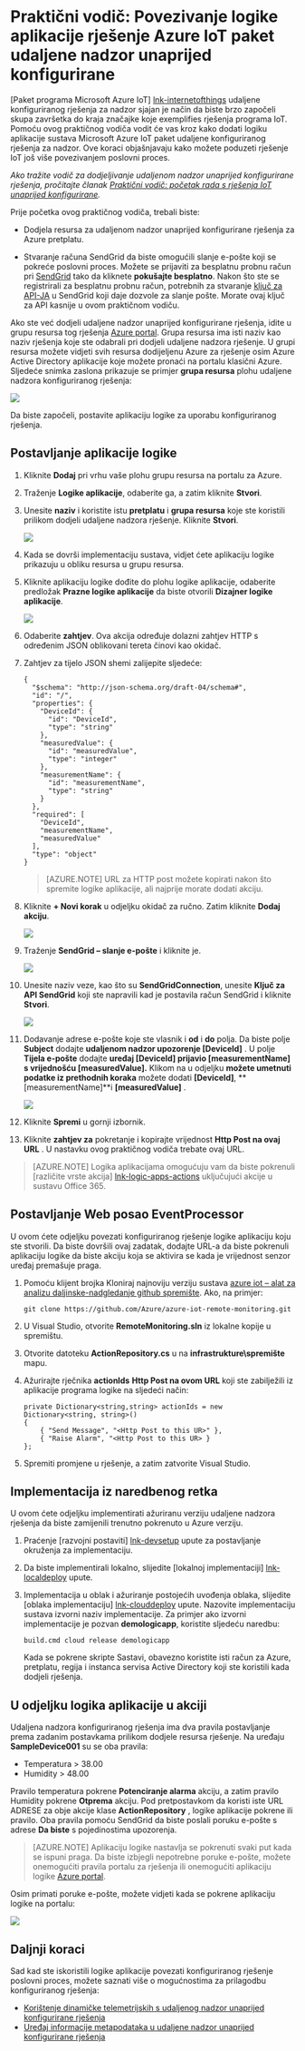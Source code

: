 <properties
  pageTitle="Paket Azure IoT i logike aplikacije | Microsoft Azure"
  description="Praktični vodič za priključiti logike aplikacija u paketu IoT Azure poslovni proces."
  services=""
  suite="iot-suite"
  documentationCenter=""
  authors="aguilaaj"
  manager="timlt"
  editor=""/>

<tags
  ms.service="iot-suite"
  ms.devlang="na"
  ms.topic="article"
  ms.tgt_pltfrm="na"
  ms.workload="na"
  ms.date="08/16/2016"
  ms.author="araguila"/>
  
# <a name="tutorial-connect-logic-app-to-your-azure-iot-suite-remote-monitoring-preconfigured-solution"></a>Praktični vodič: Povezivanje logike aplikacije rješenje Azure IoT paket udaljene nadzor unaprijed konfigurirane

[Paket programa Microsoft Azure IoT] [ lnk-internetofthings] udaljene konfiguriranog rješenja za nadzor sjajan je način da biste brzo započeli skupa završetka do kraja značajke koje exemplifies rješenja programa IoT. Pomoću ovog praktičnog vodiča vodit će vas kroz kako dodati logiku aplikacije sustava Microsoft Azure IoT paket udaljene konfiguriranog rješenja za nadzor. Ove koraci objašnjavaju kako možete poduzeti rješenje IoT još više povezivanjem poslovni proces.

_Ako tražite vodič za dodjeljivanje udaljenom nadzor unaprijed konfigurirane rješenja, pročitajte članak [Praktični vodič: početak rada s rješenja IoT unaprijed konfigurirane][lnk-getstarted]._

Prije početka ovog praktičnog vodiča, trebali biste:

- Dodjela resursa za udaljenom nadzor unaprijed konfigurirane rješenja za Azure pretplatu.

- Stvaranje računa SendGrid da biste omogućili slanje e-pošte koji se pokreće poslovni proces. Možete se prijaviti za besplatnu probnu račun pri [SendGrid](https://sendgrid.com/) tako da kliknete **pokušajte besplatno**. Nakon što ste se registrirali za besplatnu probnu račun, potrebnih za stvaranje [ključ za API-JA](https://sendgrid.com/docs/User_Guide/Settings/api_keys.html) u SendGrid koji daje dozvole za slanje pošte. Morate ovaj ključ za API kasnije u ovom praktičnom vodiču.

Ako ste već dodjeli udaljene nadzor unaprijed konfigurirane rješenja, idite u grupu resursa tog rješenja [Azure portal][lnk-azureportal]. Grupa resursa ima isti naziv kao naziv rješenja koje ste odabrali pri dodjeli udaljene nadzora rješenje. U grupi resursa možete vidjeti svih resursa dodijeljenu Azure za rješenje osim Azure Active Directory aplikacije koje možete pronaći na portalu klasični Azure. Sljedeće snimka zaslona prikazuje se primjer **grupa resursa** plohu udaljene nadzora konfiguriranog rješenja:

![](media/iot-suite-logic-apps-tutorial/resourcegroup.png)

Da biste započeli, postavite aplikaciju logike za uporabu konfiguriranog rješenja.

## <a name="set-up-the-logic-app"></a>Postavljanje aplikacije logike

1. Kliknite __Dodaj__ pri vrhu vaše plohu grupu resursa na portalu za Azure.

2. Traženje __Logike aplikacije__, odaberite ga, a zatim kliknite **Stvori**.

3. Unesite __naziv__ i koristite istu **pretplatu** i **grupa resursa** koje ste koristili prilikom dodjeli udaljene nadzora rješenje. Kliknite __Stvori__.

    ![](media/iot-suite-logic-apps-tutorial/createlogicapp.png)

4. Kada se dovrši implementaciju sustava, vidjet ćete aplikaciju logike prikazuju u obliku resursa u grupu resursa.

5. Kliknite aplikaciju logike dođite do plohu logike aplikacije, odaberite predložak **Prazne logike aplikacije** da biste otvorili **Dizajner logike aplikacije**.

    ![](media/iot-suite-logic-apps-tutorial/logicappsdesigner.png)

6. Odaberite __zahtjev__. Ova akcija određuje dolazni zahtjev HTTP s određenim JSON oblikovani tereta činovi kao okidač.

7. Zahtjev za tijelo JSON shemi zalijepite sljedeće:

    ```
    {
      "$schema": "http://json-schema.org/draft-04/schema#",
      "id": "/",
      "properties": {
        "DeviceId": {
          "id": "DeviceId",
          "type": "string"
        },
        "measuredValue": {
          "id": "measuredValue",
          "type": "integer"
        },
        "measurementName": {
          "id": "measurementName",
          "type": "string"
        }
      },
      "required": [
        "DeviceId",
        "measurementName",
        "measuredValue"
      ],
      "type": "object"
    }
    ```
    
    > [AZURE.NOTE] URL za HTTP post možete kopirati nakon što spremite logike aplikacije, ali najprije morate dodati akciju.

8. Kliknite __+ Novi korak__ u odjeljku okidač za ručno. Zatim kliknite **Dodaj akciju**.

    ![](media/iot-suite-logic-apps-tutorial/logicappcode.png)

9. Traženje **SendGrid – slanje e-pošte** i kliknite je.

    ![](media/iot-suite-logic-apps-tutorial/logicappaction.png)

10. Unesite naziv veze, kao što su **SendGridConnection**, unesite **Ključ za API SendGrid** koji ste napravili kad je postavila račun SendGrid i kliknite **Stvori**.

    ![](media/iot-suite-logic-apps-tutorial/sendgridconnection.png)

11. Dodavanje adrese e-pošte koje ste vlasnik i **od** i **do** polja. Da biste polje **Subject** dodajte **udaljenom nadzor upozorenje [DeviceId]** . U polje **Tijela e-pošte** dodajte **uređaj [DeviceId] prijavio [measurementName] s vrijednošću [measuredValue].** Klikom na u odjeljku **možete umetnuti podatke iz prethodnih koraka** možete dodati **[DeviceId]**, **[measurementName]**i **[measuredValue]** .

    ![](media/iot-suite-logic-apps-tutorial/sendgridaction.png)

12. Kliknite __Spremi__ u gornji izbornik.

13. Kliknite **zahtjev za** pokretanje i kopirajte vrijednost __Http Post na ovaj URL__ . U nastavku ovog praktičnog vodiča trebate ovaj URL.

> [AZURE.NOTE] Logika aplikacijama omogućuju vam da biste pokrenuli [različite vrste akcija] [ lnk-logic-apps-actions] uključujući akcije u sustavu Office 365. 

## <a name="set-up-the-eventprocessor-web-job"></a>Postavljanje Web posao EventProcessor

U ovom ćete odjeljku povezati konfiguriranog rješenje logike aplikaciju koju ste stvorili. Da biste dovršili ovaj zadatak, dodajte URL-a da biste pokrenuli aplikaciju logike da biste akciju koja se aktivira se kada je vrijednost senzor uređaj premašuje praga.

1. Pomoću klijent brojka Kloniraj najnoviju verziju sustava [azure iot – alat za analizu daljinske-nadgledanje github spremište][lnk-rmgithub]. Ako, na primjer:

    ```
    git clone https://github.com/Azure/azure-iot-remote-monitoring.git
    ```

2. U Visual Studio, otvorite __RemoteMonitoring.sln__ iz lokalne kopije u spremištu.

3. Otvorite datoteku __ActionRepository.cs__ u na **infrastrukture\\spremište** mapu.

4. Ažurirajte rječnika **actionIds** __Http Post na ovom URL__ koji ste zabilježili iz aplikacije programa logike na sljedeći način:

    ```
    private Dictionary<string,string> actionIds = new Dictionary<string, string>()
    {
        { "Send Message", "<Http Post to this UR>" },
        { "Raise Alarm", "<Http Post to this UR> }
    };
    ```

5. Spremiti promjene u rješenje, a zatim zatvorite Visual Studio.

## <a name="deploy-from-the-command-line"></a>Implementacija iz naredbenog retka

U ovom ćete odjeljku implementirati ažuriranu verziju udaljene nadzora rješenja da biste zamijenili trenutno pokrenuto u Azure verziju.

1. Praćenje [razvojni postaviti] [ lnk-devsetup] upute za postavljanje okruženja za implementaciju.

2.  Da biste implementirali lokalno, slijedite [lokalnoj implementaciji] [ lnk-localdeploy] upute.

3.  Implementacija u oblak i ažuriranje postojećih uvođenja oblaka, slijedite [oblaka implementaciju] [ lnk-clouddeploy] upute. Nazovite implementaciju sustava izvorni naziv implementacije. Za primjer ako izvorni implementacije je pozvan **demologicapp**, koristite sljedeću naredbu:

    ``
    build.cmd cloud release demologicapp
    ``
    
    Kada se pokrene skripte Sastavi, obavezno koristite isti račun za Azure, pretplatu, regija i instanca servisa Active Directory koji ste koristili kada dodjeli rješenja.

## <a name="see-your-logic-app-in-action"></a>U odjeljku logika aplikacije u akciji

Udaljena nadzora konfiguriranog rješenja ima dva pravila postavljanje prema zadanim postavkama prilikom dodjele resursa rješenje. Na uređaju **SampleDevice001** su se oba pravila:

* Temperatura > 38.00
* Humidity > 48.00

Pravilo temperatura pokrene **Potenciranje alarma** akciju, a zatim pravilo Humidity pokrene **Otprema** akciju. Pod pretpostavkom da koristi iste URL ADRESE za obje akcije klase **ActionRepository** , logike aplikacije pokrene ili pravilo. Oba pravila pomoću SendGrid da biste poslali poruku e-pošte s adrese **Da biste** s pojedinostima upozorenja.

> [AZURE.NOTE] Aplikaciju logike nastavlja se pokrenuti svaki put kada se ispuni praga. Da biste izbjegli nepotrebne poruke e-pošte, možete onemogućiti pravila portalu za rješenja ili onemogućiti aplikaciju logike [Azure portal][lnk-azureportal].

Osim primati poruke e-pošte, možete vidjeti kada se pokrene aplikaciju logike na portalu:

![](media/iot-suite-logic-apps-tutorial/logicapprun.png)

## <a name="next-steps"></a>Daljnji koraci

Sad kad ste iskoristili logike aplikacije povezati konfiguriranog rješenje poslovni proces, možete saznati više o mogućnostima za prilagodbu konfiguriranog rješenja:

- [Korištenje dinamičke telemetrijskih s udaljenog nadzor unaprijed konfigurirane rješenja][lnk-dynamic]
- [Uređaj informacije metapodataka u udaljene nadzor unaprijed konfigurirane rješenja][lnk-devinfo]

[lnk-dynamic]: iot-suite-dynamic-telemetry.md
[lnk-devinfo]: iot-suite-remote-monitoring-device-info.md

[lnk-internetofthings]: https://azure.microsoft.com/documentation/suites/iot-suite/
[lnk-getstarted]: iot-suite-getstarted-preconfigured-solutions.md
[lnk-azureportal]: https://portal.azure.com
[lnk-logic-apps-actions]: ../connectors/apis-list.md
[lnk-rmgithub]: https://github.com/Azure/azure-iot-remote-monitoring
[lnk-devsetup]: https://github.com/Azure/azure-iot-remote-monitoring/blob/master/Docs/dev-setup.md
[lnk-localdeploy]: https://github.com/Azure/azure-iot-remote-monitoring/blob/master/Docs/local-deployment.md
[lnk-clouddeploy]: https://github.com/Azure/azure-iot-remote-monitoring/blob/master/Docs/cloud-deployment.md
